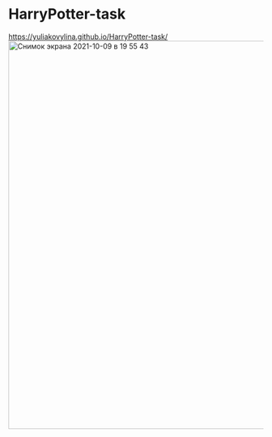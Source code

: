 # HarryPotter-task

https://yuliakovylina.github.io/HarryPotter-task/
<img width="766" alt="Снимок экрана 2021-10-09 в 19 55 43" src="https://user-images.githubusercontent.com/61360526/136667606-ec0cd24f-df94-405c-b21e-dce7ae79d84f.png">
